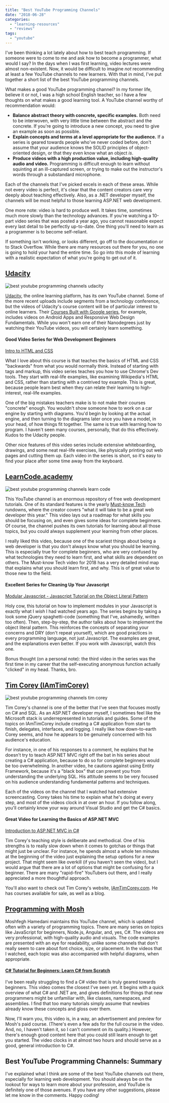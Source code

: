 ```yaml
---
title: "Best YouTube Programming Channels"
date: "2018-06-28"
categories: 
  - "learning-resources"
  - "reviews"
tags: 
  - "youtube"
---
```


I've been thinking a lot lately about how to best teach programming. If someone were to come to me and ask how to become a programmer, what would I say? In the days when I was first learning, video lectures were almost non-existent. Now, it would be difficult to imagine _not_ recommending at least a few YouTube channels to new learners. With that in mind, I've put together a short list of the best YouTube programming channels.

What makes a good YouTube programming channel? In my former life, believe it or not, I was a high school English teacher, so I have a few thoughts on what makes a good learning tool. A YouTube channel worthy of recommendation would:

- **Balance abstract theory with concrete, specific examples.** Both need to be interwoven, with very little time between the abstract and the concrete. If you're going to introduce a new concept, you need to give an example as soon as possible.
- **Explain concepts and terms at a level appropriate for the audience.** If a series is geared towards people who've never coded before, don't assume that your audience knows the SOLID principles of object-oriented design, or that they even know what an object _is_.
- **Produce videos with a high production value, including high-quality audio and video.** Programming is difficult enough to learn without squinting at an ill-captured screen, or trying to make out the instructor's words through a substandard microphone.

Each of the channels that I've picked excels in each of these areas. While not every video is perfect, it's clear that the content creators care very deeply about teaching effectively. Also, as a .NET developer myself, the channels will be most helpful to those learning ASP.NET web development.

One more note: video is hard to produce well. It takes time, sometimes much more slowly than the technology advances. If you're watching a 10-part video series that was posted a year ago, you cannot reasonable expect every last detail to be perfectly up-to-date. One thing you'll need to learn as a programmer is to become self-reliant.

If something isn't working, or looks different, go off to the documentation or to Stack Overflow. While there are many resources out there for you, no one is going to hold your hand the entire time. So go into this mode of learning with a realistic expectation of what you're going to get out of it.

## [Udacity](https://www.youtube.com/user/Udacity/)

![best youtube programming channels udacity](images/best-youtube-programming-channels-2.png)

[Udacity](https://www.udacity.com/), the online learning platform, has its own YouTube channel. Some of the more recent uploads include segments from a technology conference, but the videos of Udacity's course content will be of particular interest to online learners. Their [Courses Built with Google series](https://www.youtube.com/user/Udacity/playlists?sort=dd&view=50&shelf_id=8), for example, includes videos on Android Apps and Responsive Web Design Fundamentals. While you won't earn one of their Nanodegrees just by watching their YouTube videos, you will certainly learn something.

#### Good Video Series for Web Development Beginners

[Intro to HTML and CSS](https://www.youtube.com/watch?v=1cZtdKNB9jo&list=PLAwxTw4SYaPmd5v7c9i883AwqVZquegHM)

What I love about this course is that teaches the basics of HTML and CSS "backwards" from what you would normally think. Instead of starting with tags and markup, this video series teaches you how to use Chrome's Dev tools. They start with real-life examples, like examining Wikipedia's HTML and CSS, rather than starting with a contrived toy example. This is great, because people learn best when they can relate their learning to high-interest, real-life examples.

One of the big mistakes teachers make is to not make their courses "concrete" enough. You wouldn't show someone how to work on a car engine by starting with diagrams. You'd begin by looking at the actual engine, and then turning to the diagrams later once you have a model, in your head, of how things fit together. The same is true with learning how to program. I haven't seen many courses, personally, that do this effectively. Kudos to the Udacity people.

Other nice features of this video series include extensive whiteboarding, drawings, and some neat real-life exercises, like physically printing out web pages and cutting them up. Each video in the series is short, so it's easy to find your place after some time away from the keyboard.

## [LearnCode.academy](https://www.youtube.com/user/learncodeacademy)

![best youtube programming channels learn code](images/best-youtube-programming-channels-1.png)

This YouTube channel is an enormous repository of free web development tutorials. One of its standard features is the yearly [Must-know Tech](https://www.youtube.com/watch?v=gVXcqO9A1vo) rundowns, where the creator covers "what it will take to be a great web developer this year." This video lays out a roadmap for what skills you should be focusing on, and even gives some ideas for complete beginners. Of course, the channel pushes its own tutorials for learning about all those topics, but you could always supplement your learning from other places.

I really liked this video, because one of the scariest things about being a web developer is that you don't always know what you should be learning. This is especially true for complete beginners, who are very confused by what technologies they need to learn first, and what skills are dependent on others. The Must-know Tech video for 2018 has a very detailed mind map that explains what you should learn first, and why. This is of great value to those new to the field.

#### Excellent Series for Cleaning Up Your Javascript

[Modular Javascript - Javascript Tutorial on the Object Literal Pattern](https://www.youtube.com/watch?v=HkFlM73G-hk&list=PLoYCgNOIyGABs-wDaaxChu82q_xQgUb4f)

Holy cow, this tutorial on how to implement modules in your Javascript is exactly what I _wish_ I had watched years ago. The series begins by taking a look some jQuery spaghetti-code (something that I've, ashamedly, written too often). Then, step-by-step, the author talks about how to implement the object literal pattern. This reinforces the concepts of separating your concerns and DRY (don't repeat yourself), which are good practices in every programming language, not just Javascript. The examples are great, and the explanations even better. If you work with Javascript, watch this one.

Bonus thought (on a personal note): the third video in the series was the first time in my career that the self-executing anonymous function actually "clicked" in my head. Thanks, bro.

## [Tim Corey (IAmTimCorey)](https://www.youtube.com/user/IAmTimCorey)

![best youtube programming channels tim corey](images/best-youtube-programming-channels-3.png)

Tim Corey's channel is one of the better that I've seen that focuses mostly on C# and SQL. As an ASP.NET developer myself, I sometimes feel like the Microsoft stack is underrepresented in tutorials and guides. Some of the topics on IAmTimCorey include creating a C# application from start to finish, delegates, interfaces, and logging. I really like how down-to-earth Corey seems, and how he appears to be genuinely concerned with his audience's education.

For instance, in one of his responses to a comment, he explains that he doesn't try to teach ASP.NET MVC right off the bat in his series about creating a C# application, because to do so for complete beginners would be too overwhelming. In another video, he cautions against using Entity Framework, because it's a "black box" that can prevent you from understanding the underlying SQL. His attitude seems to be very focused on his audience understanding fundamental patterns and techniques.

Each of the videos on the channel that I watched had extensive screencasting. Corey takes his time to explain what he's doing at every step, and most of the videos clock in at over an hour. If you follow along, you'll certainly know your way around Visual Studio and get the C# basics.

#### Great Video for Learning the Basics of ASP.NET MVC

[Introduction to ASP.NET MVC in C#](https://www.youtube.com/watch?v=phyV-OQNeRM)

Tim Corey's teaching style is deliberate and methodical. One of his strengths is to really slow down when it comes to gotchas or things that might just be unclear. For instance, he spends almost a whole ten minutes at the beginning of the video just explaining the setup options for a new project. That might seem like overkill (if you haven't seen the video), but I would argue that there are a lot of options that might be confusing for a beginner. There are many "rapid-fire" YouTubers out there, and I really appreciated a more thoughtful approach.

You'll also want to check out Tim Corey's website, [IAmTimCorey.com](http://IAmTimCorey.com). He has courses available for sale, as well as a blog.

## [Programming with Mosh](https://www.youtube.com/user/programmingwithmosh)

Moshfegh Hamedani maintains this YouTube channel, which is updated often with a variety of programming topics. There are many series on topics like JavaScript for beginners, Node.js, Angular, and, yes, C#. The videos are very professional, with high-quality audio and visuals. The code examples are presented with an eye for readability, unlike some channels that don't really seem to care about font choice, size, or placement. In the videos that I watched, each topic was also accompanied with helpful diagrams, when appropriate.

#### [C# Tutorial for Beginners: Learn C# from Scratch](https://www.youtube.com/watch?v=gfkTfcpWqAY)

I've been really struggling to find a C# video that is truly geared towards beginners. This video comes the closest I've seen yet. It begins with a quick overview of what C# and .NET are, and gives definitions for things that new programmers might be unfamiliar with, like classes, namespaces, and assemblies. I find that too many tutorials simply assume that newbies already know these concepts and gloss over them.

Now, I'll warn you, this video is, in a way, an advertisement and preview for Mosh's paid course. (There's even a few ads for the full course in the video. And, no, I haven't taken it, so I can't comment on its quality.) However, there's enough good content here that you could still learn enough to get you started. The video clocks in at almost two hours and should serve as a good, general introduction to C#.

## Best YouTube Programming Channels: Summary

I've explained what I think are some of the best YouTube channels out there, especially for learning web development. You should always be on the lookout for ways to learn more about your profession, and YouTube is definitely one of those avenues. If you have any other suggestions, please let me know in the comments. Happy coding!
